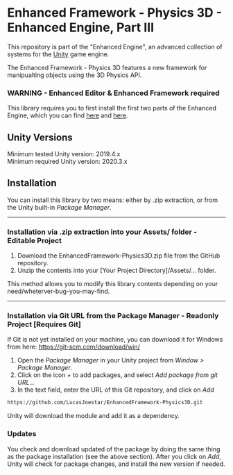 # Enhanced Framework - Physics 3D - Enhanced Engine, Part III

This repository is part of the "Enhanced Engine", an advanced collection of systems for the [Unity](https://unity.com/) game engine.


The Enhanced Framework - Physics 3D features a new framework for manipualting objects using the 3D Physics API. <br/>

### WARNING - Enhanced Editor & Enhanced Framework required
This library requires you to first install the first two parts of the Enhanced Engine, which you can find [here](https://github.com/LucasJoestar/EnhancedEditor/) and [here](https://github.com/LucasJoestar/EnhancedFramework/).

## Unity Versions

Minimum tested Unity version: 2019.4.x <br/>
Minimum required Unity version: 2020.3.x

## Installation

You can install this library by two means: either by .zip extraction, or from the Unity built-in *Package Manager*.

---

### Installation via .zip extraction into your Assets/ folder - Editable Project

1. Download the EnhancedFramework-Physics3D.zip file from the GitHub repository.
2. Unzip the contents into your [Your Project Directory]/Assets/... folder.

This method allows you to modify this library contents depending on your need/wheterver-bug-you-may-find.

---

### Installation via Git URL from the Package Manager - Readonly Project [Requires Git]

If Git is not yet installed on your machine, you can download it for Windows from here: https://git-scm.com/download/win/


1. Open the *Package Manager* in your Unity project from *Window > Package Manager*.
2. Click on the icon *+* to add packages, and select *Add package from git URL...*
3. In the text field, enter the URL of this Git repository, and click on *Add*

```txt
https://github.com/LucasJoestar/EnhancedFramework-Physics3D.git
```

Unity will download the module and add it as a dependency.

### Updates

You check and download updated of the package by doing the same thing as the package installation (see the above section). After you click on *Add*, Unity will check for package changes, and install the new version if needed.
